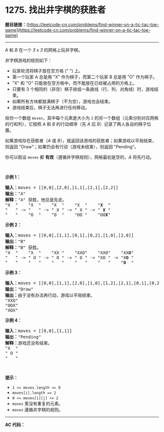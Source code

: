 # 1275. 找出井字棋的获胜者

**题目链接：**[https://leetcode-cn.com/problems/find-winner-on-a-tic-tac-toe-game](https://leetcode-cn.com/problems/find-winner-on-a-tic-tac-toe-game)

---

<div class="content__1Y2H">
 <div class="notranslate">
  <p><em>A</em> 和&nbsp;<em>B</em>&nbsp;在一个&nbsp;<em>3</em>&nbsp;x&nbsp;<em>3</em>&nbsp;的网格上玩井字棋。</p> 
  <p>井字棋游戏的规则如下：</p> 
  <ul> 
   <li>玩家轮流将棋子放在空方格 (" ") 上。</li> 
   <li>第一个玩家 A 总是用&nbsp;"X" 作为棋子，而第二个玩家 B 总是用 "O" 作为棋子。</li> 
   <li>"X" 和 "O" 只能放在空方格中，而不能放在已经被占用的方格上。</li> 
   <li>只要有 3 个相同的（非空）棋子排成一条直线（行、列、对角线）时，游戏结束。</li> 
   <li>如果所有方块都放满棋子（不为空），游戏也会结束。</li> 
   <li>游戏结束后，棋子无法再进行任何移动。</li> 
  </ul> 
  <p>给你一个数组 <code>moves</code>，其中每个元素是大小为 <code>2</code> 的另一个数组（元素分别对应网格的行和列），它按照 <em>A</em> 和 <em>B</em> 的行动顺序（先 <em>A</em> 后 <em>B</em>）记录了两人各自的棋子位置。</p> 
  <p>如果游戏存在获胜者（<em>A</em> 或 <em>B</em>），就返回该游戏的获胜者；如果游戏以平局结束，则返回 "Draw"；如果仍会有行动（游戏未结束），则返回 "Pending"。</p> 
  <p>你可以假设&nbsp;<code>moves</code>&nbsp;都 <strong>有效</strong>（遵循井字棋规则），网格最初是空的，<em>A</em> 将先行动。</p> 
  <p>&nbsp;</p> 
  <p><strong>示例 1：</strong></p> 
  <pre class="language-text"><strong>输入：</strong>moves = [[0,0],[2,0],[1,1],[2,1],[2,2]]
<strong>输出：</strong>"A"
<strong>解释：</strong>"A" 获胜，他总是先走。
"X  "    "X  "    "X  "    "X  "    "<strong>X</strong>  "
"   " -&gt; "   " -&gt; " X " -&gt; " X " -&gt; " <strong>X</strong> "
"   "    "O  "    "O  "    "OO "    "OO<strong>X</strong>"
</pre> 
  <p><strong>示例 2：</strong></p> 
  <pre class="language-text"><strong>输入：</strong>moves = [[0,0],[1,1],[0,1],[0,2],[1,0],[2,0]]
<strong>输出：</strong>"B"
<strong>解释：</strong>"B" 获胜。
"X  "    "X  "    "XX "    "XXO"    "XXO"    "XX<strong>O</strong>"
"   " -&gt; " O " -&gt; " O " -&gt; " O " -&gt; "XO " -&gt; "X<strong>O</strong> " 
"   "    "   "    "   "    "   "    "   "    "<strong>O</strong>  "
</pre> 
  <p><strong>示例 3：</strong></p> 
  <pre class="language-text"><strong>输入：</strong>moves = [[0,0],[1,1],[2,0],[1,0],[1,2],[2,1],[0,1],[0,2],[2,2]]
<strong>输出：</strong>"Draw"
<strong>输出：</strong>由于没有办法再行动，游戏以平局结束。
"XXO"
"OOX"
"XOX"
</pre> 
  <p><strong>示例 4：</strong></p> 
  <pre class="language-text"><strong>输入：</strong>moves = [[0,0],[1,1]]
<strong>输出：</strong>"Pending"
<strong>解释：</strong>游戏还没有结束。
"X  "
" O "
"   "
</pre> 
  <p>&nbsp;</p> 
  <p><strong>提示：</strong></p> 
  <ul> 
   <li><code>1 &lt;= moves.length &lt;= 9</code></li> 
   <li><code>moves[i].length == 2</code></li> 
   <li><code>0 &lt;= moves[i][j] &lt;= 2</code></li> 
   <li><code>moves</code>&nbsp;里没有重复的元素。</li> 
   <li><code>moves</code> 遵循井字棋的规则。</li> 
  </ul> 
 </div>
</div>

---

**AC 代码：**

```java

```